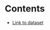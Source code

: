 # Contents
- [Link to dataset](https://catalog.data.gov/dataset/nchs-leading-causes-of-death-united-states)
